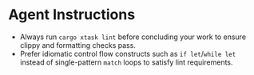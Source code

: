 # Agent Instructions

- Always run `cargo xtask lint` before concluding your work to ensure clippy and formatting checks pass.
- Prefer idiomatic control flow constructs such as `if let`/`while let` instead of single-pattern `match` loops to satisfy lint requirements.
